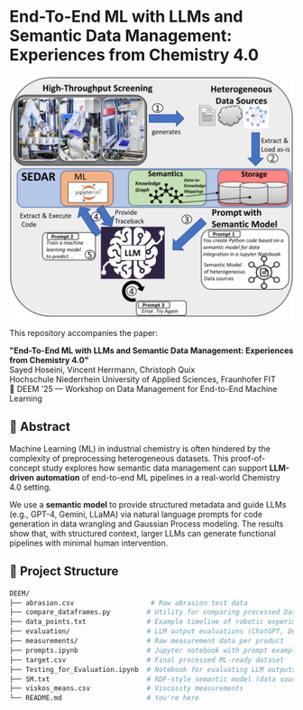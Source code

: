 # End-To-End ML with LLMs and Semantic Data Management: Experiences from Chemistry 4.0

<p align="center">
  <img src="image/GraphicalAbstract.jpg" alt="Graphical Abstract" width="600"/>
</p>

This repository accompanies the paper:

**"End-To-End ML with LLMs and Semantic Data Management: Experiences from Chemistry 4.0"**  
Sayed Hoseini, Vincent Herrmann, Christoph Quix  
Hochschule Niederrhein University of Applied Sciences, Fraunhofer FIT  
📅 DEEM ’25 — Workshop on Data Management for End-to-End Machine Learning

## 📄 Abstract

Machine Learning (ML) in industrial chemistry is often hindered by the complexity of preprocessing heterogeneous datasets. This proof-of-concept study explores how semantic data management can support **LLM-driven automation** of end-to-end ML pipelines in a real-world Chemistry 4.0 setting.

We use a **semantic model** to provide structured metadata and guide LLMs (e.g., GPT-4, Gemini, LLaMA) via natural language prompts for code generation in data wrangling and Gaussian Process modeling. The results show that, with structured context, larger LLMs can generate functional pipelines with minimal human intervention.

## 🧪 Project Structure

```bash
DEEM/
├── abrasion.csv                   # Raw abrasion test data
├── compare_dataframes.py         # Utility for comparing processed DataFrames
├── data_points.txt               # Example timeline of robotic experiment steps
├── evaluation/                   # LLM output evaluations (ChatGPT, DeepSeek, etc.)
├── measurements/                 # Raw measurement data per product
├── prompts.ipynb                 # Jupyter notebook with prompt examples
├── target.csv                    # Final processed ML-ready dataset
├── Testing_for_Evaluation.ipynb  # Notebook for evaluating LLM outputs
├── SM.txt                        # RDF-style semantic model (data source definition)
├── viskos_means.csv              # Viscosity measurements
└── README.md                     # You're here
